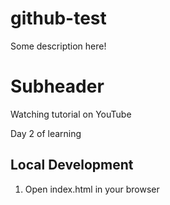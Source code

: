 # github-test

Some description here!

# Subheader

Watching tutorial on YouTube

Day 2 of learning

## Local Development

1. Open index.html in your browser

